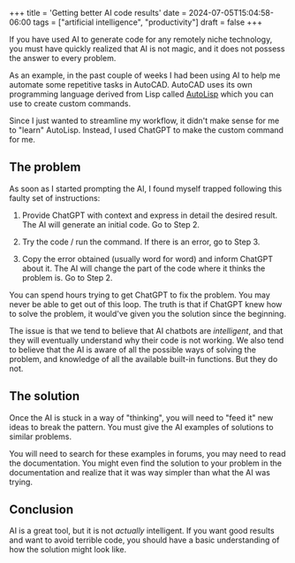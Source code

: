 +++
title = 'Getting better AI code results'
date = 2024-07-05T15:04:58-06:00
tags = ["artificial intelligence", "productivity"]
draft = false
+++

If you have used AI to generate code for any remotely niche technology, you must have quickly realized that AI is not magic, and it does not possess the answer to every problem.

As an example, in the past couple of weeks I had been using AI to help me automate some repetitive tasks in AutoCAD. AutoCAD uses its own programming language derived from Lisp called [AutoLisp](https://en.wikipedia.org/wiki/AutoLISP) which you can use to create custom commands.

Since I just wanted to streamline my workflow, it didn't make sense for me to "learn" AutoLisp. Instead, I used ChatGPT to make the custom command for me.

## The problem

As soon as I started prompting the AI, I found myself trapped following this faulty set of instructions:

1. Provide ChatGPT with context and express in detail the desired result. The AI will generate an initial code. Go to Step 2.

1. Try the code / run the command. If there is an error, go to Step 3.
1. Copy the error obtained (usually word for word) and inform ChatGPT about it. The AI will change the part of the code where it thinks the problem is. Go to Step 2.

You can spend hours trying to get ChatGPT to fix the problem. You may never be able to get out of this loop. The truth is that if ChatGPT knew how to solve the problem, it would've given you the solution since the beginning.

The issue is that we tend to believe that AI chatbots are _intelligent_, and that they will eventually understand why their code is not working. We also tend to believe that the AI is aware of all the possible ways of solving the problem, and knowledge of all the available built-in functions. But they do not.

## The solution

Once the AI is stuck in a way of "thinking", you will need to "feed it" new ideas to break the pattern. You must give the AI examples of solutions to similar problems.

You will need to search for these examples in forums, you may need to read the documentation. You might even find the solution to your problem in the documentation and realize that it was way simpler than what the AI was trying.

## Conclusion

AI is a great tool, but it is not _actually_ intelligent. If you want good results and want to avoid terrible code, you should have a basic understanding of how the solution might look like.
